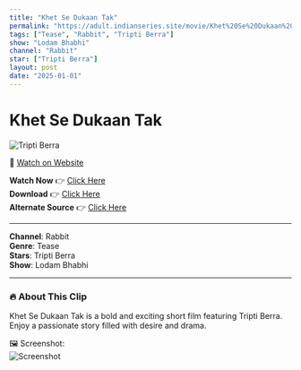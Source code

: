 ```yaml
---
title: "Khet Se Dukaan Tak"
permalink: "https://adult.indianseries.site/movie/Khet%20Se%20Dukaan%20Tak"
tags: ["Tease", "Rabbit", "Tripti Berra"]
show: "Lodam Bhabhi"
channel: "Rabbit"
star: ["Tripti Berra"]
layout: post
date: "2025-01-01"
---
```


# Khet Se Dukaan Tak

![Tripti Berra](https://shorts.desisins.com/wp-content/uploads/2024/12/Tripti-Berra-Lodam-Bhabhi-DesiSins.com_.jpg)

🔗 [Watch on Website](https://adult.indianseries.site/movie/Khet%20Se%20Dukaan%20Tak)

**Watch Now** 👉 [Click Here](https://adult.indianseries.site/movie/Khet%20Se%20Dukaan%20Tak)  
**Download** 👉 [Click Here](https://adult.indianseries.site/movie/Khet%20Se%20Dukaan%20Tak)  
**Alternate Source** 👉 [Click Here](https://adult.indianseries.site/movie/Khet%20Se%20Dukaan%20Tak)

---

**Channel**: Rabbit  
**Genre**: Tease  
**Stars**: Tripti Berra  
**Show**: Lodam Bhabhi

---

### 🔥 About This Clip

Khet Se Dukaan Tak is a bold and exciting short film featuring Tripti Berra. Enjoy a passionate story filled with desire and drama.
 
🖼️ Screenshot:  
![Screenshot](https://shorts.desisins.com/wp-content/uploads/2024/12/Tripti-Berra-Lodam-Bhabhi-DesiSins.com_.jpg)
